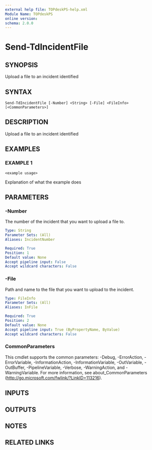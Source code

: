 ```yaml
---
external help file: TOPdeskPS-help.xml
Module Name: TOPdeskPS
online version:
schema: 2.0.0
---
```


# Send-TdIncidentFile

## SYNOPSIS
Upload a file to an incident identified

## SYNTAX

```
Send-TdIncidentFile [-Number] <String> [-File] <FileInfo> [<CommonParameters>]
```

## DESCRIPTION
Upload a file to an incident identified

## EXAMPLES

### EXAMPLE 1
```
<example usage>
```

Explanation of what the example does

## PARAMETERS

### -Number
The number of the incident that you want to upload a file to.

```yaml
Type: String
Parameter Sets: (All)
Aliases: IncidentNumber

Required: True
Position: 1
Default value: None
Accept pipeline input: False
Accept wildcard characters: False
```

### -File
Path and name to the file that you want to upload to the incident.

```yaml
Type: FileInfo
Parameter Sets: (All)
Aliases: InFile

Required: True
Position: 2
Default value: None
Accept pipeline input: True (ByPropertyName, ByValue)
Accept wildcard characters: False
```

### CommonParameters
This cmdlet supports the common parameters: -Debug, -ErrorAction, -ErrorVariable, -InformationAction, -InformationVariable, -OutVariable, -OutBuffer, -PipelineVariable, -Verbose, -WarningAction, and -WarningVariable.
For more information, see about_CommonParameters (http://go.microsoft.com/fwlink/?LinkID=113216).

## INPUTS

## OUTPUTS

## NOTES

## RELATED LINKS
